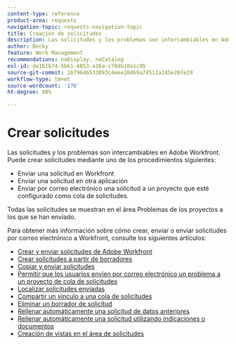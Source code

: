 ```yaml
---
content-type: reference
product-area: requests
navigation-topic: requests-navigation-topic
title: Creación de solicitudes
description: Las solicitudes y los problemas son intercambiables en Adobe Workfront. Puede crear solicitudes enviando una solicitud en Workfront, enviando una solicitud en otra aplicación o enviando una solicitud por correo electrónico a un proyecto configurado como cola de solicitudes.
author: Becky
feature: Work Management
recommendations: noDisplay, noCatalog
exl-id: de161674-5b61-4853-a16a-c70db10a1c95
source-git-commit: 1b7964b533093c4eee20d69a74512a145e207e29
workflow-type: tm+mt
source-wordcount: '176'
ht-degree: 88%

---
```


# Crear solicitudes

<!--
{{highlighted-preview}}
-->

Las solicitudes y los problemas son intercambiables en Adobe Workfront. Puede crear solicitudes mediante uno de los procedimientos siguientes:

* Enviar una solicitud en Workfront
* Enviar una solicitud en otra aplicación
* Enviar por correo electrónico una solicitud a un proyecto que esté configurado como cola de solicitudes.

Todas las solicitudes se muestran en el área Problemas de los proyectos a los que se han enviado.

Para obtener más información sobre cómo crear, enviar o enviar solicitudes por correo electrónico a Workfront, consulte los siguientes artículos:

* [Crear y enviar solicitudes de Adobe Workfront](../../../manage-work/requests/create-requests/create-submit-requests.md)
* [Crear solicitudes a partir de borradores](../../../manage-work/requests/create-requests/create-requests-from-drafts.md)
* [Copiar y enviar solicitudes](../../../manage-work/requests/create-requests/copy-and-submit-requests.md)
* [Permitir que los usuarios envíen por correo electrónico un problema a un proyecto de cola de solicitudes](../../../manage-work/requests/create-requests/enable-email-issues-into-projects.md)
* [Localizar solicitudes enviadas](../../../manage-work/requests/create-requests/locate-submitted-requests.md)
* [Compartir un vínculo a una cola de solicitudes](../../../manage-work/requests/create-requests/share-link-to-request-queue.md)
* [Eliminar un borrador de solicitud](../../../manage-work/requests/create-requests/delete-request-draft.md)
* [Rellenar automáticamente una solicitud de datos anteriores](/help/quicksilver/manage-work/requests/create-requests/autofill-suggestions-from-previous.md)
* [Rellenar automáticamente una solicitud utilizando indicaciones o documentos](/help/quicksilver/manage-work/requests/create-requests/autofill-from-prompt-document.md)
* [Creación de vistas en el área de solicitudes](/help/quicksilver/manage-work/requests/create-requests/create-views-for-requests-list.md)
